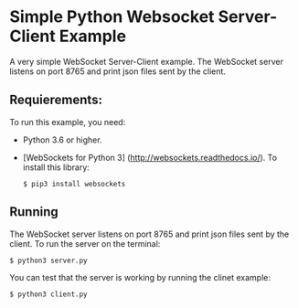 # Simple Python Websocket Server-Client Example

A very simple WebSocket Server-Client example. The WebSocket server listens on port 8765 and print json files sent by the client.

## Requierements:

To run this example, you need:
 
- Python 3.6 or higher.

- [WebSockets for Python 3] (http://websockets.readthedocs.io/). To install this library:

	```$ pip3 install websockets```

 
## Running

The WebSocket server listens on port 8765 and print json files sent by the client. To run the server on the terminal:

```$ python3 server.py```

You can test that the server is working by running the clinet example:

```$ python3 client.py```